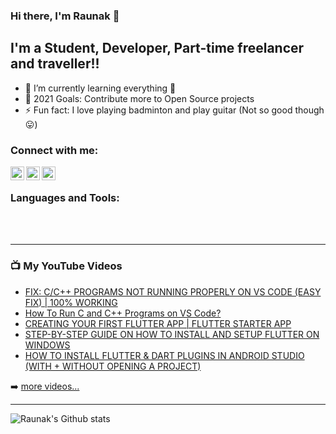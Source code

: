 ### Hi there, I'm Raunak 👋

## I'm a Student, Developer, Part-time freelancer and traveller!!

- 🌱 I’m currently learning everything 🤣
- 🥅 2021 Goals: Contribute more to Open Source projects
- ⚡ Fun fact: I love playing badminton and play guitar (Not so good though 😛)


### Connect with me:

[<img align="left" alt="Raunakk02 | YouTube" width="22px" src="https://cdn.jsdelivr.net/npm/simple-icons@v3/icons/youtube.svg" />][youtube]
[<img align="left" alt="Raunakk02 | LinkedIn" width="22px" src="https://cdn.jsdelivr.net/npm/simple-icons@v3/icons/linkedin.svg" />][linkedin]
[<img align="left" alt="Raunakk02 | Instagram" width="22px" src="https://cdn.jsdelivr.net/npm/simple-icons@v3/icons/instagram.svg" />][instagram]

<br />

### Languages and Tools:

<br />
<br />

---

### 📺 My YouTube Videos

<!-- YOUTUBE:START -->
- [FIX: C/C++ PROGRAMS NOT RUNNING PROPERLY ON VS CODE (EASY FIX) | 100% WORKING](https://www.youtube.com/watch?v=l8g8GvqMxHc)
- [How To Run C and C++ Programs on VS Code?](https://www.youtube.com/watch?v=PgjXZCdy0uc)
- [CREATING YOUR FIRST FLUTTER APP | FLUTTER STARTER APP](https://www.youtube.com/watch?v=SF-VETXmhpE)
- [STEP-BY-STEP GUIDE ON HOW TO INSTALL AND SETUP FLUTTER ON WINDOWS](https://www.youtube.com/watch?v=8JhLCFUDjkU)
- [HOW TO INSTALL FLUTTER & DART PLUGINS IN ANDROID STUDIO (WITH + WITHOUT OPENING A PROJECT)](https://www.youtube.com/watch?v=UIJVXIHHvKE)
<!-- YOUTUBE:END -->

➡️ [more videos...](https://www.youtube.com/channel/UCxfiXRkX31TNqaIpNtAIsUg)

---

<img alt="Raunak's Github stats" src="https://github-readme-stats.vercel.app/api?username=Raunakk02&&show_icons=true&count_private=true&theme=radical"/>

[youtube]: https://www.youtube.com/channel/UCxfiXRkX31TNqaIpNtAIsUg
[instagram]: https://www.instagram.com/raunak_k02/
[linkedin]: https://www.linkedin.com/in/raunak-kumar-8a4397194/

